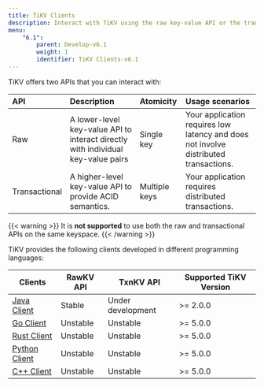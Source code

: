 ```yaml
---
title: TiKV Clients
description: Interact with TiKV using the raw key-value API or the transactional key-value API.
menu:
    "6.1":
        parent: Develop-v6.1
        weight: 1
        identifier: TiKV Clients-v6.1
---
```


TiKV offers two APIs that you can interact with:

| API           | Description                                                                           | Atomicity     | Usage scenarios                                                                      |
|:------------- |:------------------------------------------------------------------------------------- |:------------- |:-------------------------------------------------------------------------------- |
| Raw           | A lower-level key-value API to interact directly with individual key-value pairs  | Single key    | Your application requires low latency and does not involve distributed transactions. |
| Transactional | A higher-level key-value API to provide ACID semantics.                            | Multiple keys | Your application requires distributed transactions.                              |

{{< warning >}}
It is **not supported** to use both the raw and transactional APIs on the same keyspace.
{{< /warning >}}

TiKV provides the following clients developed in different programming languages:

| Clients                    | RawKV API         | TxnKV API         | Supported TiKV Version |
| -------------------------- | ----------------- | ----------------- | ---------------------- |
| [Java Client](../java)     | Stable            | Under development | >= 2.0.0               |
| [Go Client](../go)      | Unstable          | Unstable          | >= 5.0.0               |
| [Rust Client](../rust)     | Unstable          | Unstable          | >= 5.0.0               |
| [Python Client](../python) | Unstable          | Unstable          | >= 5.0.0               |
| [C++ Client](../cpp)       | Unstable          | Unstable          | >= 5.0.0               |
